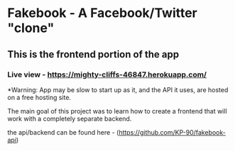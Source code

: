 # Fakebook - A Facebook/Twitter "clone"

## This is the frontend portion of the app

### Live view - https://mighty-cliffs-46847.herokuapp.com/ 

*Warning: App may be slow to start up as it, and the API it uses, are hosted on a free hosting site. 



The main goal of this project was to learn how to create a frontend that will work with a completely separate backend. 

the api/backend can be found here - (https://github.com/KP-90/fakebook-api)
